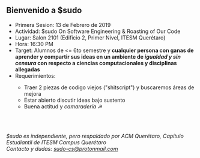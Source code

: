 ## Bienvenido a $sudo

<ul>
  <li>Primera Sesion: 13 de Febrero de 2019</li>
  <li>Actividad: $sudo On Software Engineering & Roasting of Our Code</li>
  <li>Lugar: Salon 2101 (Edificio 2, Primer Nivel, ITESM Querétaro)</li>
  <li>Hora: 16:30 PM</li>
  <li>Target: Alumnos de <= 6to semestre y <b>cualquier persona con ganas de aprender y compartir sus ideas en un ambiente de <i>igualdad y sin censura</i> con respecto a ciencias computacionales y disciplinas allegadas</b></li>
  <li>Requerimientos:</li>
  <ul>
    <li>Traer 2 piezas de codigo viejos ("shitscript") y buscaremos áreas de mejora</li>
    <li>Estar abierto discutir ideas bajo sustento</li>
  <li>Buena actitud y <i>camaradería</i> ☭ </li>
  </ul>
</ul>
<br>
<br>

<i> $sudo es independiente, pero respaldado por ACM Querétaro, Capítulo Estudiantil de ITESM Campus Querétaro</i><br>
<i> Contacto y dudas: <a href="mailto:sudo-cs@protonmail.com">sudo-cs@protonmail.com</a></i>
